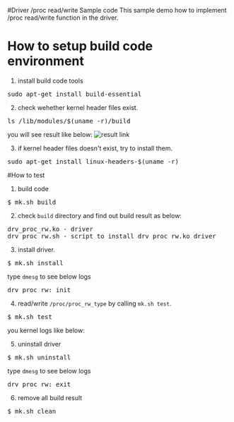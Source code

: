 #Driver /proc read/write Sample code
This sample demo how to implement /proc read/write function in the driver.

# How to setup build code environment
1. install build code tools
<pre>
sudo apt-get install build-essential
</pre>
2. check wehether kernel header files exist.
<pre>
ls /lib/modules/$(uname -r)/build
</pre>
you will see result like below:
![result link](http://139.162.35.49/image/Linux-Programming/small_template_20160414.png)

3. if kernel header files doesn't exist, try to install them.
<pre>
sudo apt-get install linux-headers-$(uname -r)
</pre>

#How to test
1. build code
<pre>$ mk.sh build</pre>

2. check `build` directory and find out build result as below: 
<pre>
drv_proc_rw.ko - driver
drv_proc_rw.sh - script to install drv_proc_rw.ko driver
</pre>

3. install driver.
<pre>$ mk.sh install</pre>
type `dmesg` to see below logs
<pre>
drv_proc_rw: init
</pre>

4. read/write `/proc/proc_rw_type` by calling `mk.sh test`.
<pre>$ mk.sh test </pre>
you kernel logs like below:


5. uninstall driver
<pre>$ mk.sh uninstall</pre>
type `dmesg` to see below logs
<pre>
drv_proc_rw: exit
</pre>

6. remove all build result
<pre>$ mk.sh clean</pre> 


